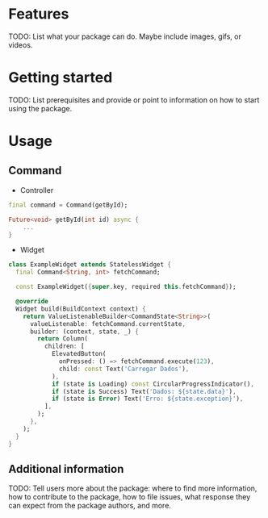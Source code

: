 # Features

TODO: List what your package can do. Maybe include images, gifs, or videos.

# Getting started

TODO: List prerequisites and provide or point to information on how to
start using the package.

# Usage

## Command

- Controller

```dart
final command = Command(getById);

Future<void> getById(int id) async {
    ...
}
```

- Widget

```dart
class ExampleWidget extends StatelessWidget {
  final Command<String, int> fetchCommand;

  const ExampleWidget({super.key, required this.fetchCommand});

  @override
  Widget build(BuildContext context) {
    return ValueListenableBuilder<CommandState<String>>(
      valueListenable: fetchCommand.currentState,
      builder: (context, state, _) {
        return Column(
          children: [
            ElevatedButton(
              onPressed: () => fetchCommand.execute(123),
              child: const Text('Carregar Dados'),
            ),
            if (state is Loading) const CircularProgressIndicator(),
            if (state is Success) Text('Dados: ${state.data}'),
            if (state is Error) Text('Erro: ${state.exception}'),
          ],
        );
      },
    );
  }
}
```

## Additional information

TODO: Tell users more about the package: where to find more information, how to
contribute to the package, how to file issues, what response they can expect
from the package authors, and more.
